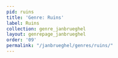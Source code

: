 ```yaml
---
pid: ruins
title: 'Genre: Ruins'
label: Ruins
collection: genre_janbrueghel
layout: genrepage_janbrueghel
order: '09'
permalink: "/janbrueghel/genres/ruins/"
---
```

